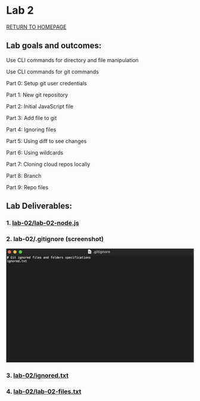 # Lab 2

[RETURN TO HOMEPAGE](https://sierrabakerr.github.io/)

## Lab goals and outcomes:

Use CLI commands for directory and file manipulation

Use CLI commands for git commands

Part 0: Setup git user credentials

Part 1: New git repository

Part 2: Initial JavaScript file

Part 3: Add file to git

Part 4: Ignoring files

Part 5: Using diff to see changes

Part 6: Using wildcards

Part 7: Cloning cloud repos locally

Part 8: Branch

Part 9: Repo files



## Lab Deliverables:

### 1. [lab-02/lab-02-node.js](lab-02-node.js)

### 2. lab-02/.gitignore (screenshot)
![lab-02/.gitignore](gitignore.png)

### 3. [lab-02/ignored.txt](ignored.txt)

### 4. [lab-02/lab-02-files.txt](lab-02-files.txt)


